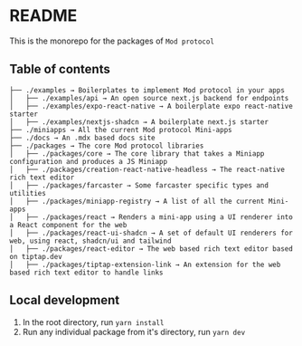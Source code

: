 # README

This is the monorepo for the packages of `Mod protocol`

## Table of contents

```
├── ./examples → Boilerplates to implement Mod protocol in your apps
│   ├── ./examples/api → An open source next.js backend for endpoints
│   ├── ./examples/expo-react-native → A boilerplate expo react-native starter
│   ├── ./examples/nextjs-shadcn → A boilerplate next.js starter
├── ./miniapps → All the current Mod protocol Mini-apps
├── ./docs → An .mdx based docs site
├── ./packages → The core Mod protocol libraries
│   ├── ./packages/core → The core library that takes a Miniapp configuration and produces a JS Miniapp
│   ├── ./packages/creation-react-native-headless → The react-native rich text editor
│   ├── ./packages/farcaster → Some farcaster specific types and utilities
│   ├── ./packages/miniapp-registry → A list of all the current Mini-apps
│   ├── ./packages/react → Renders a mini-app using a UI renderer into a React component for the web
│   ├── ./packages/react-ui-shadcn → A set of default UI renderers for web, using react, shadcn/ui and tailwind
│   ├── ./packages/react-editor → The web based rich text editor based on tiptap.dev
│   ├── ./packages/tiptap-extension-link → An extension for the web based rich text editor to handle links
```

## Local development

1. In the root directory, run `yarn install`
2. Run any individual package from it's directory, run `yarn dev`
